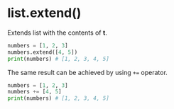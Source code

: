 # list.extend()

Extends list with the contents of **t**.

```python
numbers = [1, 2, 3]
numbers.extend([4, 5])
print(numbers) # [1, 2, 3, 4, 5]
```

The same result can be achieved by using `+=` operator.

```python
numbers = [1, 2, 3]
numbers += [4, 5]
print(numbers) # [1, 2, 3, 4, 5]
```